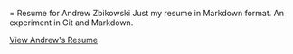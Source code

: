 = Resume for Andrew Zbikowski
Just my resume in Markdown format. An experiment in Git and Markdown.

[View Andrew's Resume](https://github.com/andyzib/Resume/blob/master/Resume.md)